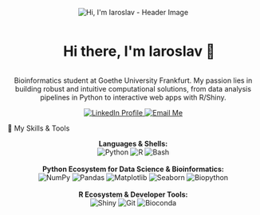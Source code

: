 <!-- Custom Header Image -->

<p align="center">
<img src="https://www.google.com/search?q=https://github.com/ch3modan/ch3modan/blob/main/header.png%3Fraw%3Dtrue" alt="Hi, I'm Iaroslav - Header Image"/>
</p>

<div id="user-content-toc">
<ul align="center">
<summary><h1 style="display: inline-block;">Hi there, I'm Iaroslav 👋</h1></summary>
</ul>
</div>

<p align="center">
Bioinformatics student at Goethe University Frankfurt. My passion lies in building robust and intuitive computational solutions, from data analysis pipelines in Python to interactive web apps with R/Shiny. 
</p>

<p align="center">
<a href="https://www.google.com/search?q=https://www.linkedin.com/in/iaroslav-kosaretskii-b75844327/" target="_blank">
<img src="https://www.google.com/search?q=https://img.shields.io/badge/LinkedIn-0077B5%3Fstyle%3Dfor-the-badge%26logo%3Dlinkedin%26logoColor%3Dwhite" alt="LinkedIn Profile"/>
</a>
<a href="mailto:cheemsthedoge@gmail.com">
<img src="https://www.google.com/search?q=https://img.shields.io/badge/Email-D14836%3Fstyle%3Dfor-the-badge%26logo%3Dgmail%26logoColor%3Dwhite" alt="Email Me"/>
</a>
</p>

🚀 My Skills & Tools
<p align="center">
<strong>Languages & Shells:</strong><br>
<img src="https://www.google.com/search?q=https://img.shields.io/badge/Python-3776AB%3Fstyle%3Dfor-the-badge%26logo%3Dpython%26logoColor%3Dwhite" alt="Python"/>
<img src="https://www.google.com/search?q=https://img.shields.io/badge/R-276DC3%3Fstyle%3Dfor-the-badge%26logo%3Dr%26logoColor%3Dwhite" alt="R"/>
<img src="https://www.google.com/search?q=https://img.shields.io/badge/Bash-4EAA25%3Fstyle%3Dfor-the-badge%26logo%3Dgnu-bash%26logoColor%3Dwhite" alt="Bash"/>
<br><br>
<strong>Python Ecosystem for Data Science & Bioinformatics:</strong><br>
<img src="https://www.google.com/search?q=https://img.shields.io/badge/NumPy-013243%3Fstyle%3Dfor-the-badge%26logo%3Dnumpy%26logoColor%3Dwhite" alt="NumPy"/>
<img src="https://www.google.com/search?q=https://img.shields.io/badge/Pandas-150458%3Fstyle%3Dfor-the-badge%26logo%3Dpandas%26logoColor%3Dwhite" alt="Pandas"/>
<img src="https://www.google.com/search?q=https://img.shields.io/badge/Matplotlib-11557c%3Fstyle%3Dfor-the-badge" alt="Matplotlib"/>
<img src="https://www.google.com/search?q=https://img.shields.io/badge/Seaborn-4B8BBE%3Fstyle%3Dfor-the-badge" alt="Seaborn"/>
<img src="https://www.google.com/search?q=https://img.shields.io/badge/Biopython-9B2C2C%3Fstyle%3Dfor-the-badge" alt="Biopython"/>
<br><br>
<strong>R Ecosystem & Developer Tools:</strong><br>
<img src="https://www.google.com/search?q=https://img.shields.io/badge/Shiny-5A9BD4%3Fstyle%3Dfor-the-badge%26logo%3DRStudio%26logoColor%3Dwhite" alt="Shiny"/>
<img src="https://www.google.com/search?q=https://img.shields.io/badge/Git-F05032%3Fstyle%3Dfor-the-badge%26logo%3Dgit%26logoColor%3Dwhite" alt="Git"/>
<img src="https://www.google.com/search?q=https://img.shields.io/badge/Bioconda-3CC9A3%3Fstyle%3Dfor-the-badge" alt="Bioconda"/>
</p>
